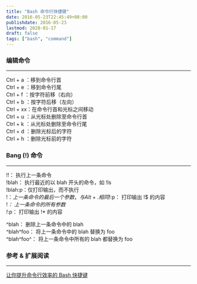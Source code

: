 ```yaml
---
title: "Bash 命令行快捷键"
date: 2016-05-23T22:45:49+08:00
publishdate: 2016-05-23
lastmod: 2020-01-17
draft: false
tags: ["bash", "command"]
---
```

### 编辑命令
---
Ctrl + a ：移到命令行首    
Ctrl + e ：移到命令行尾    
Ctrl + f ：按字符前移（右向）    
Ctrl + b ：按字符后移（左向）    
Ctrl + xx：在命令行首和光标之间移动    
Ctrl + u ：从光标处删除至命令行首    
Ctrl + k ：从光标处删除至命令行尾    
Ctrl + d ：删除光标后的字符    
Ctrl + h ：删除光标前的字符    

### Bang (!) 命令
----
!!：     执行上一条命令    
!blah：  执行最近的以 blah 开头的命令，如 !ls    
!blah:p：仅打印输出，而不执行    
!$：     上一条命令的最后一个参数，与 Alt + . 相同    
!$:p：   打印输出 !$ 的内容    
!*：     上一条命令的所有参数    
!*:p：   打印输出 !* 的内容   

^blah：  删除上一条命令中的 blah    
^blah^foo：  将上一条命令中的 blah 替换为 foo    
^blah^foo^： 将上一条命令中所有的 blah 都替换为 foo    

### 参考 & 扩展阅读
---
[让你提升命令行效率的 Bash 快捷键](https://linuxtoy.org/archives/bash-shortcuts.html)
